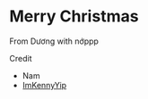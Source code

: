 # Merry Christmas 
From Dương with nớppp

Credit
- Nam
- [ImKennyYip](https://github.com/ImKennyYip/Puzzle-Game)
